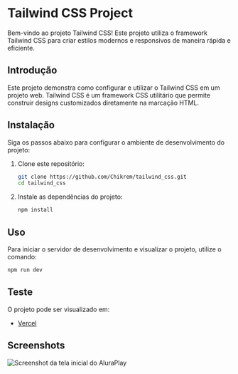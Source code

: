 # Tailwind CSS Project

Bem-vindo ao projeto Tailwind CSS! Este projeto utiliza o framework Tailwind CSS para criar estilos modernos e responsivos de maneira rápida e eficiente.

## Introdução

Este projeto demonstra como configurar e utilizar o Tailwind CSS em um projeto web. Tailwind CSS é um framework CSS utilitário que permite construir designs customizados diretamente na marcação HTML.

## Instalação

Siga os passos abaixo para configurar o ambiente de desenvolvimento do projeto:

1. Clone este repositório:

    ```bash
    git clone https://github.com/Chikrem/tailwind_css.git
    cd tailwind_css
    ```

2. Instale as dependências do projeto:

    ```bash
    npm install
    ```

## Uso

Para iniciar o servidor de desenvolvimento e visualizar o projeto, utilize o comando:

```bash
npm run dev
```

## Teste

O projeto pode ser visualizado em:

- [Vercel]()

## Screenshots
![Screenshot da tela inicial do AluraPlay](https://imgur.com/a/tVtNsbp)
